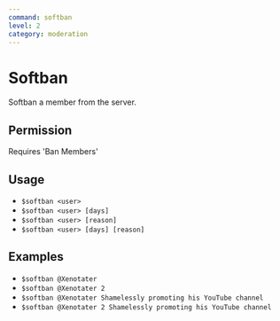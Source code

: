 ```yaml
---
command: softban
level: 2
category: moderation
---
```


# Softban

Softban a member from the server.

## Permission

Requires 'Ban Members'

## Usage

 - `$softban <user>`
 - `$softban <user> [days]`
 - `$softban <user> [reason]`
 - `$softban <user> [days] [reason]`

## Examples

 - `$softban @Xenotater`
 - `$softban @Xenotater 2`
 - `$softban @Xenotater Shamelessly promoting his YouTube channel`
 - `$softban @Xenotater 2 Shamelessly promoting his YouTube channel`
